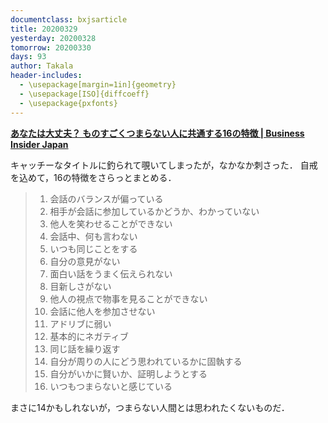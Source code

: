 ```yaml
---
documentclass: bxjsarticle
title: 20200329
yesterday: 20200328
tomorrow: 20200330
days: 93
author: Takala
header-includes:
  - \usepackage[margin=1in]{geometry}
  - \usepackage[ISO]{diffcoeff}
  - \usepackage{pxfonts}
---
```


**[あなたは大丈夫？ ものすごくつまらない人に共通する16の特徴 | Business Insider Japan](https://www.businessinsider.jp/post-100566?utm_source=pc_bottom_ranking&utm_medium=recommend)**


キャッチーなタイトルに釣られて覗いてしまったが，なかなか刺さった．
自戒を込めて，16の特徴をさらっとまとめる．

>1. 会話のバランスが偏っている
>2. 相手が会話に参加しているかどうか、わかっていない
>3. 他人を笑わせることができない
>4. 会話中、何も言わない
>5. いつも同じことをする
>6. 自分の意見がない
>7. 面白い話をうまく伝えられない
>8. 目新しさがない
>9. 他人の視点で物事を見ることができない
>10. 会話に他人を参加させない
>11. アドリブに弱い
>12. 基本的にネガティブ
>13. 同じ話を繰り返す
>14. 自分が周りの人にどう思われているかに固執する
>15. 自分がいかに賢いか、証明しようとする
>16. いつもつまらないと感じている



まさに14かもしれないが，つまらない人間とは思われたくないものだ．